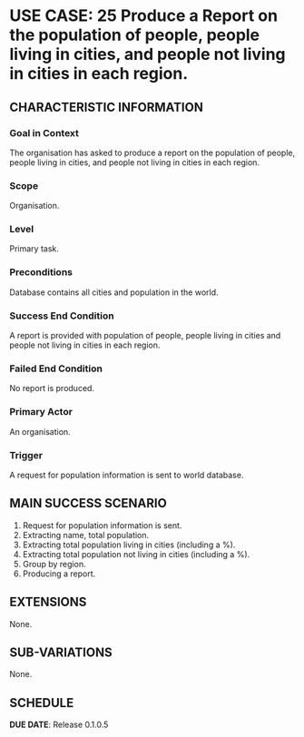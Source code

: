 # USE CASE: 25 Produce a Report on the population of people, people living in cities, and people not living in cities in each region.

## CHARACTERISTIC INFORMATION

### Goal in Context

The organisation has asked to produce a report on the population of people, people living in cities, and people not living in cities in each region.

### Scope

Organisation.

### Level

Primary task.

### Preconditions

Database contains all cities and population in the world.

### Success End Condition

A report is provided with population of people, people living in cities and people not living in cities in each region.

### Failed End Condition

No report is produced.

### Primary Actor

An organisation.

### Trigger

A request for population information is sent to world database.

## MAIN SUCCESS SCENARIO

1. Request for population information is sent.
2. Extracting name, total population.
3. Extracting total population living in cities (including a %).
4. Extracting total population not living in cities (including a %).
5. Group by region.
6. Producing a report.

## EXTENSIONS

None.

## SUB-VARIATIONS

None.

## SCHEDULE

**DUE DATE**: Release 0.1.0.5